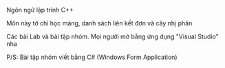 Ngôn ngữ lập trình C++

Môn này tớ chỉ học mảng, danh sách liên kết đơn và cây nhị phân

Các bài Lab và bài tập nhóm. Mọi người mở bằng ứng dụng "Visual Studio" nha

P/S: Bài tập nhóm viết bằng C# (Windows Form Application)
